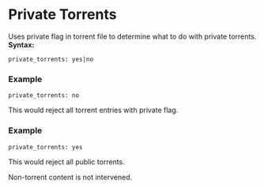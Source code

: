 # Private Torrents

Uses private flag in torrent file to determine what to do with private torrents.
**Syntax:**


    private_torrents: yes|no


### Example


    private_torrents: no


This would reject all torrent entries with private flag.

### Example


    private_torrents: yes


This would reject all public torrents.

Non-torrent content is not intervened.
